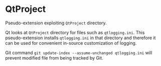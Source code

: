 # QtProject

Pseudo-extension exploiting `QtProject` directory.

Qt looks at `QtProject` directory for files such as `qtlogging.ini`. This pseudo-extension installs `qtlogging.ini` in that
directory and therefore it can be used for convenient in-source customization of logging.

Git command `git update-index --assume-unchanged qtlogging.ini` will prevent modified file from being tracked by Git.
